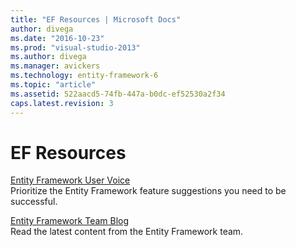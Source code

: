 ```yaml
---
title: "EF Resources | Microsoft Docs"
author: divega
ms.date: "2016-10-23"
ms.prod: "visual-studio-2013"
ms.author: divega
ms.manager: avickers
ms.technology: entity-framework-6
ms.topic: "article"
ms.assetid: 522aacd5-74fb-447a-b0dc-ef52530a2f34
caps.latest.revision: 3
---
```

# EF Resources
[Entity Framework User Voice](http://ef.mswish.net/)  
Prioritize the Entity Framework feature suggestions you need to be successful.  

[Entity Framework Team Blog](http://blogs.msdn.com/b/adonet)    
Read the latest content from the Entity Framework team.  
